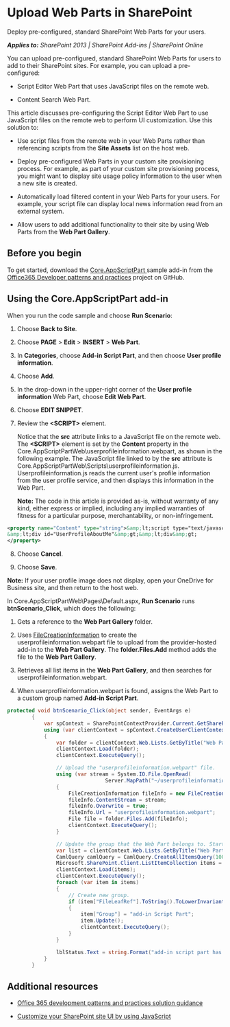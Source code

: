 # Upload Web Parts in SharePoint

Deploy pre-configured, standard SharePoint Web Parts for your users.

_**Applies to:** SharePoint 2013 | SharePoint Add-ins | SharePoint Online_

You can upload pre-configured, standard SharePoint Web Parts for users to add to their SharePoint sites. For example, you can upload a pre-configured:

- Script Editor Web Part that uses JavaScript files on the remote web.
    
- Content Search Web Part.
    
This article discusses pre-configuring the Script Editor Web Part to use JavaScript files on the remote web to perform UI customization. Use this solution to:

- Use script files from the remote web in your Web Parts rather than referencing scripts from the **Site Assets** list on the host web.
    
- Deploy pre-configured Web Parts in your custom site provisioning process. For example, as part of your custom site provisioning process, you might want to display site usage policy information to the user when a new site is created. 
    
- Automatically load filtered content in your Web Parts for your users. For example, your script file can display local news information read from an external system.
    
- Allow users to add additional functionality to their site by using Web Parts from the **Web Part Gallery**.

## Before you begin

To get started, download the [Core.AppScriptPart ](https://github.com/SharePoint/PnP/tree/dev/Samples/Core.AppScriptPart) sample add-in from the [Office365 Developer patterns and practices](https://github.com/SharePoint/PnP/tree/dev) project on GitHub.

## Using the Core.AppScriptPart add-in

When you run the code sample and choose **Run Scenario**:

1. Choose **Back to Site**.
    
2. Choose **PAGE** > **Edit** > **INSERT** > **Web Part**.
    
3. In **Categories**, choose **Add-in Script Part**, and then choose **User profile information**.
    
4. Choose **Add**.
    
5. In the drop-down in the upper-right corner of the **User profile information** Web Part, choose **Edit Web Part**.
    
6. Choose **EDIT SNIPPET**.
    
7. Review the **&lt;SCRIPT&gt;** element.
    
    Notice that the  **src** attribute links to a JavaScript file on the remote web. The **&lt;SCRIPT&gt;** element is set by the **Content** property in the Core.AppScriptPartWeb\userprofileinformation.webpart, as shown in the following example. The JavaScript file linked to by the **src** attribute is Core.AppScriptPartWeb\Scripts\userprofileinformation.js. Userprofileinformation.js reads the current user's profile information from the user profile service, and then displays this information in the Web Part.
    
     **Note:** The code in this article is provided as-is, without warranty of any kind, either express or implied, including any implied warranties of fitness for a particular purpose, merchantability, or non-infringement.

  ```XML
  <property name="Content" type="string">&amp;lt;script type="text/javascript" src="https://localhost:44361/scripts/userprofileinformation.js"&amp;gt;&amp;lt;/script&amp;gt;
&amp;lt;div id="UserProfileAboutMe"&amp;gt;&amp;lt;div&amp;gt;
  </property>
  ```

8. Choose **Cancel**.
    
9. Choose **Save**.

**Note:** If your user profile image does not display, open your OneDrive for Business site, and then return to the host web.

In Core.AppScriptPartWeb\Pages\Default.aspx, **Run Scenario** runs **btnScenario_Click**, which does the following:

1. Gets a reference to the **Web Part Gallery** folder.
    
2. Uses [FileCreationInformation](https://msdn.microsoft.com/library/office/microsoft.sharepoint.client.filecreationinformation.aspx) to create the userprofileinformation.webpart file to upload from the provider-hosted add-in to the **Web Part Gallery**. The **folder.Files.Add** method adds the file to the **Web Part Gallery**.
    
3. Retrieves all list items in the **Web Part Gallery**, and then searches for userprofileinformation.webpart.
    
4. When userprofileinformation.webpart is found, assigns the Web Part to a custom group named **Add-in Script Part**.

```C#
protected void btnScenario_Click(object sender, EventArgs e)
        {
            var spContext = SharePointContextProvider.Current.GetSharePointContext(Context);
            using (var clientContext = spContext.CreateUserClientContextForSPHost())
            {
                var folder = clientContext.Web.Lists.GetByTitle("Web Part Gallery").RootFolder;
                clientContext.Load(folder);
                clientContext.ExecuteQuery();

                // Upload the "userprofileinformation.webpart" file.
                using (var stream = System.IO.File.OpenRead(
                                Server.MapPath("~/userprofileinformation.webpart")))
                {
                    FileCreationInformation fileInfo = new FileCreationInformation();
                    fileInfo.ContentStream = stream;
                    fileInfo.Overwrite = true;
                    fileInfo.Url = "userprofileinformation.webpart";
                    File file = folder.Files.Add(fileInfo);
                    clientContext.ExecuteQuery();
                }

                // Update the group that the Web Part belongs to. Start by getting all list items in the Web Part Gallery, and then find the Web Part that was just uploaded.
                var list = clientContext.Web.Lists.GetByTitle("Web Part Gallery");
                CamlQuery camlQuery = CamlQuery.CreateAllItemsQuery(100);
                Microsoft.SharePoint.Client.ListItemCollection items = list.GetItems(camlQuery);
                clientContext.Load(items);
                clientContext.ExecuteQuery();
                foreach (var item in items)
                {
                    // Create new group.
                    if (item["FileLeafRef"].ToString().ToLowerInvariant() == "userprofileinformation.webpart")
                    {
                        item["Group"] = "add-in Script Part";
                        item.Update();
                        clientContext.ExecuteQuery();
                    }
                }

                lblStatus.Text = string.Format("add-in script part has been added to Web Part Gallery. You can find 'User Profile Information' script part under 'App Script Part' group in the <a href='{0}'>host web</a>.", spContext.SPHostUrl.ToString());
            }
        }
```

## Additional resources
<a name="bk_addresources"> </a>

- [Office 365 development patterns and practices solution guidance](Office-365-development-patterns-and-practices-solution-guidance.md)
    
- [Customize your SharePoint site UI by using JavaScript](Customize-your-SharePoint-site-UI-by-using-JavaScript.md)
